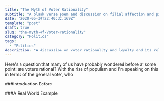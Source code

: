 ```yaml
---
title: "The Myth of Voter Rationality"
subtitle: "A blank verse poem and discussion on filial affection and piety in Chinese culture"
date: "2020-05-30T22:40:32.169Z"
template: "post"
draft: true
slug: "the-myth-of-Voter-rationality"
category: "Politics"
tags:
  - "Politics"
description: "A discussion on voter rationality and loyalty and its relation into real-world analogies."
---
```


Here's a question that many of us have probably wondered before at some point: are voters rational? With the rise of populism and I'm speaking on this in terms of the general voter, who

###Introduction
Before 

###A Real World Example